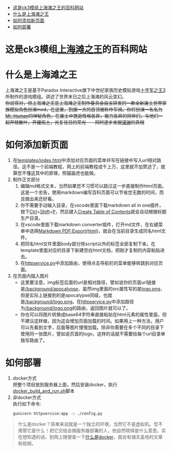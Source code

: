 - [这是ck3模组上海滩之王的百科网站](#这是ck3模组上海滩之王的百科网站)
- [什么是上海滩之王](#什么是上海滩之王)
- [如何添加新页面](#如何添加新页面)
- [如何部署](#如何部署)

这是ck3模组[上海滩之王]()的百科网站
===
# 什么是上海滩之王
上海滩之王是基于Paradox Interactive旗下中世纪家族历史模拟游戏[十字军之王3]()所制作的游戏模组。讲述了世界末日之后上海滩的风云变幻。 \
~~你说得对，但上海滩之王是上海滩之王制作委员会自主研发的一款全新废土世界家族模拟角色扮演mod，在这里，割据一方的首领被称作军阀。你将扮演一名名为[Mr. Human]()的神秘角色，在废土中邂逅性格各异，能力各异的同伴们，与他们一起开枝散叶，开疆拓土，光复往日的荣光——同时逐步发掘[深渊]()的真相~~
# 如何添加新页面
1. 在[templates/index.html](templates/index.html)中添加对应页面的菜单并写在链接中写入url相对路径。这不是一个前端教程，网上的前端教程成千上万，这里就不加赘述了，就算您不懂这其中的原理，照猫画虎也能做。
2. 制作正文部分
    1. 编辑md格式文本，当然如果您不习惯可以跳过这一步直接制作html页面。这是一个忠告，使用markdown编写百科页面可以节省您无数的时间，而且做出来还好看。
    2. 你不需要手动输入目录，在vscode里面下载markdown all in one插件，按下[Ctrl]()+[Shift]()+[P]()，然后键入[Create Table of Contents]()就会自动根据标题生产目录。
    3. 在vscode里面下载markdown converter插件，打开md文件，在右键菜单中选择[Markdown PDF:Export(html)]()，就会在当前目录生成同名html文件。
    4. 把同名html文件里面body部分除script以外的标签全部复制下来。在template里面对应的目录下新建空白html文档，把刚才复制的内容粘贴进去。
    5. 在[httpservice.py]()中添加路由，使得点击导航栏的菜单能够转跳到对应页面。
3. 在页面内插入图片
    * 这里要注意，img标签后面的url是相对路径，譬如说你的页面url链接是[/background/apocalypse]()，虽然img里面的src属性写的是[logo.png]()，但是实际上链接到的是apocalypse同级，也就是[/background/logo.png]()。在[httpservice.py]()中添加路径为[/background/logo.png]()的路由，返回图片就可以了。
    * 你也可以将图片转换成base64字符串直接粘贴在html元素的属性里面，但不建议这样做，因为这会增加页面加载的时间。如果用上一种方法，用户可以先看到文字，后面等图片慢慢加载。除非你需要在多个不同的目录下使用同一张图片，譬如说页首的logo，这样的话就不需要给每个url目录单独写路由了。
# 如何部署
1. docker方式 \
把整个项目放到服务器上面，然后安装docker，执行[docker_build_and_run.sh]()脚本
2. 非docker方式 \
执行如下命令:
    ```bash
    gunicorn httpservice:app -c ./config.py
    ```
> 什么是docker？简单来说就是一个独立的环境，当然它不是虚拟机。您不用管它是什么！把它交给会搞服务器部署的人，他自然晓得是什么意思。实在想知道的话，到网上随便查一下[什么是docker](https://zhuanlan.zhihu.com/p/187505981)，就会有铺天盖地的文章和视频。